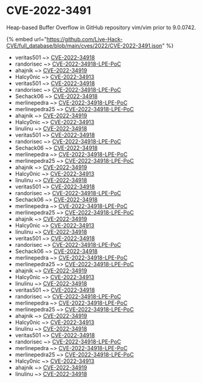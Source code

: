 # CVE-2022-3491

Heap-based Buffer Overflow in GitHub repository vim/vim prior to 9.0.0742.

{% embed url="https://github.com/Live-Hack-CVE/full_database/blob/main/cves/2022/CVE-2022-3491.json" %}


* veritas501 ~> [CVE-2022-34918](https://www.alice-snow.ru/2022/database/cve-2022-3491/cve-2022-34918-veritas501)
* randorisec ~> [CVE-2022-34918-LPE-PoC](https://www.alice-snow.ru/2022/database/cve-2022-3491/cve-2022-34918-lpe-poc-randorisec)
* ahajnik ~> [CVE-2022-34919](https://www.alice-snow.ru/2022/database/cve-2022-3491/cve-2022-34919-ahajnik)
* Halcy0nic ~> [CVE-2022-34913](https://www.alice-snow.ru/2022/database/cve-2022-3491/cve-2022-34913-halcy0nic)
* veritas501 ~> [CVE-2022-34918](https://www.alice-snow.ru/2022/database/cve-2022-3491/cve-2022-34918-veritas501)
* randorisec ~> [CVE-2022-34918-LPE-PoC](https://www.alice-snow.ru/2022/database/cve-2022-3491/cve-2022-34918-lpe-poc-randorisec)
* Sechack06 ~> [CVE-2022-34918](https://www.alice-snow.ru/2022/database/cve-2022-3491/cve-2022-34918-sechack06)
* merlinepedra ~> [CVE-2022-34918-LPE-PoC](https://www.alice-snow.ru/2022/database/cve-2022-3491/cve-2022-34918-lpe-poc-merlinepedra)
* merlinepedra25 ~> [CVE-2022-34918-LPE-PoC](https://www.alice-snow.ru/2022/database/cve-2022-3491/cve-2022-34918-lpe-poc-merlinepedra25)
* ahajnik ~> [CVE-2022-34919](https://www.alice-snow.ru/2022/database/cve-2022-3491/cve-2022-34919-ahajnik)
* Halcy0nic ~> [CVE-2022-34913](https://www.alice-snow.ru/2022/database/cve-2022-3491/cve-2022-34913-halcy0nic)
* linulinu ~> [CVE-2022-34918](https://www.alice-snow.ru/2022/database/cve-2022-3491/cve-2022-34918-linulinu)
* veritas501 ~> [CVE-2022-34918](https://www.alice-snow.ru/2022/database/cve-2022-3491/cve-2022-34918-veritas501)
* randorisec ~> [CVE-2022-34918-LPE-PoC](https://www.alice-snow.ru/2022/database/cve-2022-3491/cve-2022-34918-lpe-poc-randorisec)
* Sechack06 ~> [CVE-2022-34918](https://www.alice-snow.ru/2022/database/cve-2022-3491/cve-2022-34918-sechack06)
* merlinepedra ~> [CVE-2022-34918-LPE-PoC](https://www.alice-snow.ru/2022/database/cve-2022-3491/cve-2022-34918-lpe-poc-merlinepedra)
* merlinepedra25 ~> [CVE-2022-34918-LPE-PoC](https://www.alice-snow.ru/2022/database/cve-2022-3491/cve-2022-34918-lpe-poc-merlinepedra25)
* ahajnik ~> [CVE-2022-34919](https://www.alice-snow.ru/2022/database/cve-2022-3491/cve-2022-34919-ahajnik)
* Halcy0nic ~> [CVE-2022-34913](https://www.alice-snow.ru/2022/database/cve-2022-3491/cve-2022-34913-halcy0nic)
* linulinu ~> [CVE-2022-34918](https://www.alice-snow.ru/2022/database/cve-2022-3491/cve-2022-34918-linulinu)
* veritas501 ~> [CVE-2022-34918](https://www.alice-snow.ru/2022/database/cve-2022-3491/cve-2022-34918-veritas501)
* randorisec ~> [CVE-2022-34918-LPE-PoC](https://www.alice-snow.ru/2022/database/cve-2022-3491/cve-2022-34918-lpe-poc-randorisec)
* Sechack06 ~> [CVE-2022-34918](https://www.alice-snow.ru/2022/database/cve-2022-3491/cve-2022-34918-sechack06)
* merlinepedra ~> [CVE-2022-34918-LPE-PoC](https://www.alice-snow.ru/2022/database/cve-2022-3491/cve-2022-34918-lpe-poc-merlinepedra)
* merlinepedra25 ~> [CVE-2022-34918-LPE-PoC](https://www.alice-snow.ru/2022/database/cve-2022-3491/cve-2022-34918-lpe-poc-merlinepedra25)
* ahajnik ~> [CVE-2022-34919](https://www.alice-snow.ru/2022/database/cve-2022-3491/cve-2022-34919-ahajnik)
* Halcy0nic ~> [CVE-2022-34913](https://www.alice-snow.ru/2022/database/cve-2022-3491/cve-2022-34913-halcy0nic)
* linulinu ~> [CVE-2022-34918](https://www.alice-snow.ru/2022/database/cve-2022-3491/cve-2022-34918-linulinu)
* veritas501 ~> [CVE-2022-34918](https://www.alice-snow.ru/2022/database/cve-2022-3491/cve-2022-34918-veritas501)
* randorisec ~> [CVE-2022-34918-LPE-PoC](https://www.alice-snow.ru/2022/database/cve-2022-3491/cve-2022-34918-lpe-poc-randorisec)
* Sechack06 ~> [CVE-2022-34918](https://www.alice-snow.ru/2022/database/cve-2022-3491/cve-2022-34918-sechack06)
* merlinepedra ~> [CVE-2022-34918-LPE-PoC](https://www.alice-snow.ru/2022/database/cve-2022-3491/cve-2022-34918-lpe-poc-merlinepedra)
* merlinepedra25 ~> [CVE-2022-34918-LPE-PoC](https://www.alice-snow.ru/2022/database/cve-2022-3491/cve-2022-34918-lpe-poc-merlinepedra25)
* ahajnik ~> [CVE-2022-34919](https://www.alice-snow.ru/2022/database/cve-2022-3491/cve-2022-34919-ahajnik)
* Halcy0nic ~> [CVE-2022-34913](https://www.alice-snow.ru/2022/database/cve-2022-3491/cve-2022-34913-halcy0nic)
* linulinu ~> [CVE-2022-34918](https://www.alice-snow.ru/2022/database/cve-2022-3491/cve-2022-34918-linulinu)
* veritas501 ~> [CVE-2022-34918](https://www.alice-snow.ru/2022/database/cve-2022-3491/cve-2022-34918-veritas501)
* randorisec ~> [CVE-2022-34918-LPE-PoC](https://www.alice-snow.ru/2022/database/cve-2022-3491/cve-2022-34918-lpe-poc-randorisec)
* merlinepedra ~> [CVE-2022-34918-LPE-PoC](https://www.alice-snow.ru/2022/database/cve-2022-3491/cve-2022-34918-lpe-poc-merlinepedra)
* merlinepedra25 ~> [CVE-2022-34918-LPE-PoC](https://www.alice-snow.ru/2022/database/cve-2022-3491/cve-2022-34918-lpe-poc-merlinepedra25)
* ahajnik ~> [CVE-2022-34919](https://www.alice-snow.ru/2022/database/cve-2022-3491/cve-2022-34919-ahajnik)
* Halcy0nic ~> [CVE-2022-34913](https://www.alice-snow.ru/2022/database/cve-2022-3491/cve-2022-34913-halcy0nic)
* linulinu ~> [CVE-2022-34918](https://www.alice-snow.ru/2022/database/cve-2022-3491/cve-2022-34918-linulinu)
* veritas501 ~> [CVE-2022-34918](https://www.alice-snow.ru/2022/database/cve-2022-3491/cve-2022-34918-veritas501)
* randorisec ~> [CVE-2022-34918-LPE-PoC](https://www.alice-snow.ru/2022/database/cve-2022-3491/cve-2022-34918-lpe-poc-randorisec)
* merlinepedra ~> [CVE-2022-34918-LPE-PoC](https://www.alice-snow.ru/2022/database/cve-2022-3491/cve-2022-34918-lpe-poc-merlinepedra)
* merlinepedra25 ~> [CVE-2022-34918-LPE-PoC](https://www.alice-snow.ru/2022/database/cve-2022-3491/cve-2022-34918-lpe-poc-merlinepedra25)
* Halcy0nic ~> [CVE-2022-34913](https://www.alice-snow.ru/2022/database/cve-2022-3491/cve-2022-34913-halcy0nic)
* ahajnik ~> [CVE-2022-34919](https://www.alice-snow.ru/2022/database/cve-2022-3491/cve-2022-34919-ahajnik)
* linulinu ~> [CVE-2022-34918](https://www.alice-snow.ru/2022/database/cve-2022-3491/cve-2022-34918-linulinu)